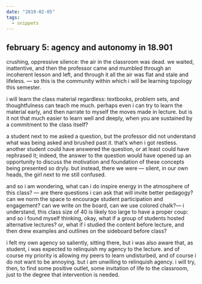 ```yaml
---
date: "2019-02-05"
tags:
  - snippets
---
```

## february 5: agency and autonomy in 18.901

crushing, oppressive silence: the air in the classroom was dead. we waited, inattentive, and then the professor came and mumbled through an incoherent lesson and left, and through it all the air was flat and stale and lifeless. — so this is the community within which i will be learning topology this semester.

i will learn the class material regardless: textbooks, problem sets, and thoughtfulness can teach me much. perhaps even i can try to learn the material early, and then narrate to myself the moves made in lecture. but is it not that much easier to learn well and deeply, when you are sustained by a commitment to the class itself?

a student next to me asked a question, but the professor did not understand what was being asked and brushed past it. that’s when i got restless. another student could have answered the question, or at least could have rephrased it; indeed, the answer to the question would have opened up an opportunity to discuss the motivation and foundation of these concepts being presented so dryly. but instead, there we were — silent, in our own heads, the girl next to me still confused.

and so i am wondering, what can i do inspire energy in the atmosphere of this class? — are there questions i can ask that will invite better pedagogy? can we norm the space to encourage student participation and engagement? can we write on the board, can we use colored chalk?— i understand, this class size of 40 is likely too large to have a proper coup: and so i found myself thinking, okay, what if a group of students hosted alternative lectures? or, what if i studied the content before lecture, and then drew examples and outlines on the sideboard before class?

i felt my own agency so saliently, sitting there, but i was also aware that, as student, i was expected to relinquish my agency to the lecture. and of course my priority is allowing my peers to learn undisturbed, and of course i do not want to be annoying. but i am unwilling to relinquish agency. i will try, then, to find some positive outlet, some invitation of life to the classroom, just to the degree that intervention is needed.
